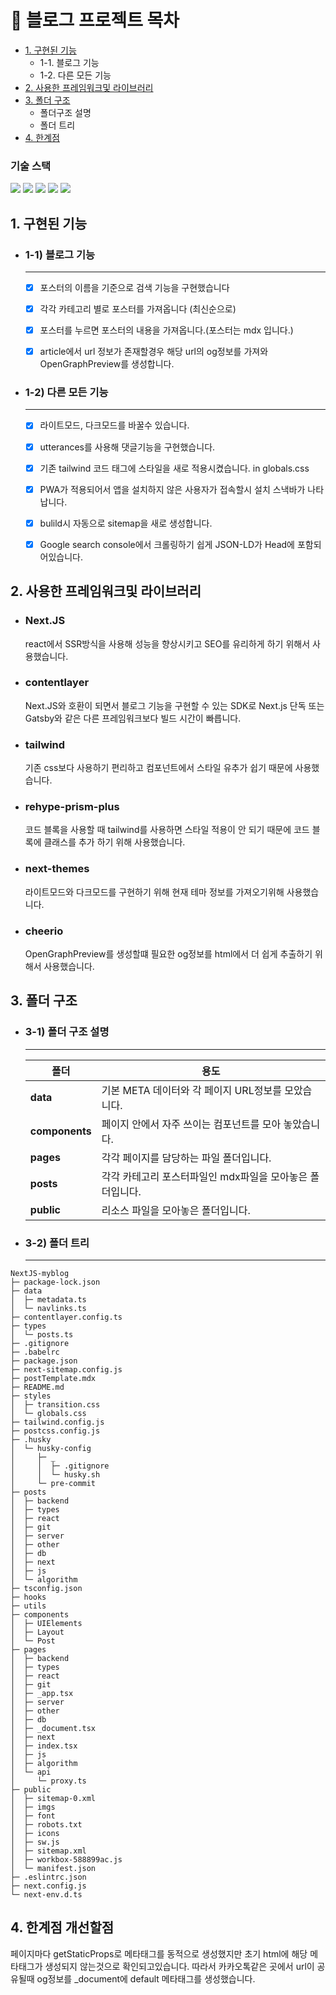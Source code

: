 # 👀 블로그 프로젝트 목차

- [1. 구현된 기능](#1-구현된-기능)
  - 1-1. 블로그 기능
  - 1-2. 다른 모든 기능
- [2. 사용한 프레임워크및 라이브러리](#2-사용한-프레임워크및-라이브러리)
- [3. 폴더 구조](#3-폴더-구조)
  - 폴더구조 설명
  - 폴더 트리
- [4. 한계점](#4-한계점)

### 기술 스택

<div>
<img src="https://img.shields.io/badge/Next.js-000000?style=for-the-badge&logo=nextjs&logoColor=white">
<img src="https://img.shields.io/badge/contentlayer-8D5A9E?style=for-the-badge&logo=contentlayer&logoColor=white">
<img src="https://img.shields.io/badge/tailwind-3484D2?style=for-the-badge&logo=tailwind&logoColor=white">
<img src="https://img.shields.io/badge/vercel-68BC71?style=for-the-badge&logo=vercel&logoColor=black">
<img src="https://img.shields.io/badge/PWA-5A0FC8.svg?style=for-the-badge&logo=PWA&logoColor=white">
</div>

## 1. 구현된 기능

- ### 1-1) 블로그 기능

  ***

  - [x] 포스터의 이름을 기준으로 검색 기능을 구현했습니다

  - [x] 각각 카테고리 별로 포스터를 가져옵니다 (최신순으로)

  - [x] 포스터를 누르면 포스터의 내용을 가져옵니다.(포스터는 mdx 입니다.)

  - [x] article에서 url 정보가 존재할경우 해당 url의 og정보를 가져와 OpenGraphPreview를 생성합니다.

- ### 1-2) 다른 모든 기능

  ***

  - [x] 라이트모드, 다크모드를 바꿀수 있습니다.

  - [x] utterances를 사용해 댓글기능을 구현했습니다.

  - [x] 기존 tailwind 코드 태그에 스타일을 새로 적용시켰습니다. in globals.css

  - [x] PWA가 적용되어서 앱을 설치하지 않은 사용자가 접속할시 설치 스낵바가 나타납니다.

  - [x] bulild시 자동으로 sitemap을 새로 생성합니다.

  - [x] Google search console에서 크롤링하기 쉽게 JSON-LD가 Head에 포함되어있습니다.

## 2. 사용한 프레임워크및 라이브러리

- ### **Next.JS**

  react에서 SSR방식을 사용해 성능을 향상시키고 SEO를 유리하게 하기 위해서 사용했습니다.

- ### **contentlayer**

  Next.JS와 호환이 되면서 블로그 기능을 구현할 수 있는 SDK로 Next.js 단독 또는 Gatsby와 같은 다른 프레임워크보다 빌드 시간이 빠릅니다.

- ### **tailwind**

  기존 css보다 사용하기 편리하고 컴포넌트에서 스타일 유추가 쉽기 때문에 사용했습니다.

- ### **rehype-prism-plus**

  코드 블록을 사용할 때 tailwind를 사용하면 스타일 적용이 안 되기 때문에 코드 블록에 클래스를 추가 하기 위해 사용했습니다.

- ### **next-themes**

  라이트모드와 다크모드를 구현하기 위해 현재 테마 정보를 가져오기위해 사용했습니다.

- ### **cheerio**

  OpenGraphPreview를 생성할떄 필요한 og정보를 html에서 더 쉽게 추출하기 위해서 사용했습니다.

## 3. 폴더 구조

- ### 3-1) 폴더 구조 설명

  ***

  | 폴더           | 용도                                                      |
  | -------------- | --------------------------------------------------------- |
  | **data**       | 기본 META 데이터와 각 페이지 URL정보를 모았습니다.        |
  | **components** | 페이지 안에서 자주 쓰이는 컴포넌트를 모아 놓았습니다.     |
  | **pages**      | 각각 페이지를 담당하는 파일 폴더입니다.                   |
  | **posts**      | 각각 카테고리 포스터파일인 mdx파일을 모아놓은 폴더입니다. |
  | **public**     | 리소스 파일을 모아놓은 폴더입니다.                        |

- ### 3-2) 폴더 트리

  ***

```
NextJS-myblog
├─ package-lock.json
├─ data
│  ├─ metadata.ts
│  └─ navlinks.ts
├─ contentlayer.config.ts
├─ types
│  └─ posts.ts
├─ .gitignore
├─ .babelrc
├─ package.json
├─ next-sitemap.config.js
├─ postTemplate.mdx
├─ README.md
├─ styles
│  ├─ transition.css
│  └─ globals.css
├─ tailwind.config.js
├─ postcss.config.js
├─ .husky
│  └─ husky-config
│     ├─ _
│     │  ├─ .gitignore
│     │  └─ husky.sh
│     └─ pre-commit
├─ posts
│  ├─ backend
│  ├─ types
│  ├─ react
│  ├─ git
│  ├─ server
│  ├─ other
│  ├─ db
│  ├─ next
│  ├─ js
│  └─ algorithm
├─ tsconfig.json
├─ hooks
├─ utils
├─ components
│  ├─ UIElements
│  ├─ Layout
│  └─ Post
├─ pages
│  ├─ backend
│  ├─ types
│  ├─ react
│  ├─ git
│  ├─ _app.tsx
│  ├─ server
│  ├─ other
│  ├─ db
│  ├─ _document.tsx
│  ├─ next
│  ├─ index.tsx
│  ├─ js
│  ├─ algorithm
│  └─ api
│     └─ proxy.ts
├─ public
│  ├─ sitemap-0.xml
│  ├─ imgs
│  ├─ font
│  ├─ robots.txt
│  ├─ icons
│  ├─ sw.js
│  ├─ sitemap.xml
│  ├─ workbox-588899ac.js
│  └─ manifest.json
├─ .eslintrc.json
├─ next.config.js
└─ next-env.d.ts
```

## 4. 한계점 개선할점

페이지마다 getStaticProps로 메타태그를 동적으로 생성했지만 초기 html에 해당 메타태그가 생성되지 않는것으로 확인되고있습니다.
따라서 카카오톡같은 곳에서 url이 공유될때 og정보를 \_document에 default 메타태그를 생성했습니다.
